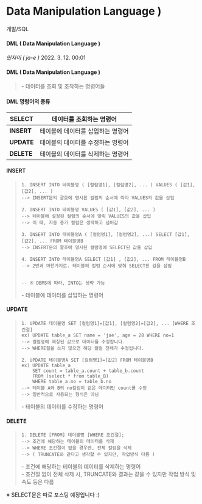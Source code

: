 # Data Manipulation Language )

개발/SQL

#### DML ( Data Manipulation Language )

_민자이 ( ja-e )_ 2022. 3. 12. 00:01

#### **DML ( Data Manipulation Language )**

> \- 데이터를 조회 및 조작하는 명령어들

#### **DML 명령어의 종류**

| **SELECT** | 데이터를 조회하는 명령어      |
| ---------- | ------------------ |
| **INSERT** | 테이블에 데이터를 삽입하는 명령어 |
| **UPDATE** | 테이블의 데이터를 수정하는 명령어 |
| **DELETE** | 테이블의 데이터를 삭제하는 명령어 |

#### **INSERT**

> ```
> 1. INSERT INTO 테이블명 ( [컬럼명1], [컬럼명2], ... ) VALUES ( [값1], [값2], ... )
> --> INSERT문의 괄호에 명시된 컬럼의 순서에 따라 VALUES의 값을 삽입
>
> 2. INSERT INTO 테이블명 VALUES ( [값1], [값2], ... )
> --> 테이블에 설정된 컬럼의 순서에 맞춰 VALUES의 값을 삽입
> --> 이 때, 자동 증가 컬럼은 생략하고 넘어감
>
> 3. INSERT INTO 테이블명A ( [컬럼명1], [컬럼명2], ...) SELECT [값1], [값2], ... FROM 테이블명B
> --> INSERT문의 괄호에 명시된 컬럼명에 SELECT된 값을 삽입
>
> 4. INSERT INTO 테이블명A SELECT [값1] , [값2], ... FROM 테이블명B
> --> 2번과 마찬가지로. 테이블의 컬럼 순서에 맞춰 SELECT된 값을 삽입
>
>
> -- ※ DBMS에 따라, INTO는 생략 가능
> ```
>
> \- 테이블에 데이터를 삽입하는 명령어

#### **UPDATE**

> ```
> 1. UPDATE 테이블명 SET [컬럼명1]=[값1], [컬럼명2]=[값2], ... [WHERE 조건절]
> ex) UPDATE table_a SET name = 'jae', age = 28 WHERE no=1
> --> 컬렴명에 매칭된 값으로 데이터를 수정합니다.
> --> WHERE절을 쓰지 않으면 해당 컬럼 전체가 수정됩니다.
>
> 2. UPDATE 테이블명A SET [컬럼명1]=[값2] FROM 테이블명B
> ex) UPDATE table_a
>     SET count = table_a.count + table_b.count
>     FROM (select * from table_B)
>     WHERE table_a.no = table_b.no
> --> 테이블 A와 B의 no컬럼이 같은 데이터만 count를 수정
> --> 일반적으로 사용되는 형식은 아님
> ```
>
> \- 테이블의 데이터를 수정하는 명령어

#### **DELETE**

> ```
> 1. DELETE [FROM] 테이블명 [WHERE 조건절];
> --> 조건에 해당하는 테이블의 데이터를 삭제
> --> WHERE 조건절이 없을 경우엔, 전체 컬럼을 삭제
> --> ( TRUNCATE와 같다고 생각할 수 있지만, 작업방식 다름 )
> ```
>
> \- 조건에 해당하는 테이블의 데이터를 삭제하는 명령어\
> \- 조건절 없이 전체 삭제 시, TRUNCATE와 결과는 같을 수 있지만 작업 방식 및 속도 등은 다름

※ SELECT문은 따로 포스팅 예정입니다 :)
